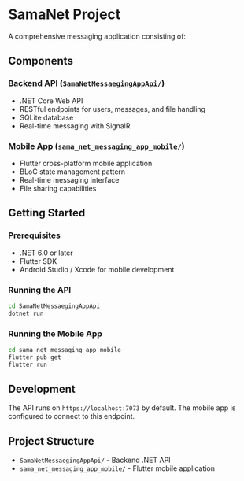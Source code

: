 # SamaNet Project

A comprehensive messaging application consisting of:

## Components

### Backend API (`SamaNetMessaegingAppApi/`)
- .NET Core Web API
- RESTful endpoints for users, messages, and file handling
- SQLite database
- Real-time messaging with SignalR

### Mobile App (`sama_net_messaging_app_mobile/`)
- Flutter cross-platform mobile application
- BLoC state management pattern
- Real-time messaging interface
- File sharing capabilities

## Getting Started

### Prerequisites
- .NET 6.0 or later
- Flutter SDK
- Android Studio / Xcode for mobile development

### Running the API
```bash
cd SamaNetMessaegingAppApi
dotnet run
```

### Running the Mobile App
```bash
cd sama_net_messaging_app_mobile
flutter pub get
flutter run
```

## Development

The API runs on `https://localhost:7073` by default.
The mobile app is configured to connect to this endpoint.

## Project Structure

- `SamaNetMessaegingAppApi/` - Backend .NET API
- `sama_net_messaging_app_mobile/` - Flutter mobile application
